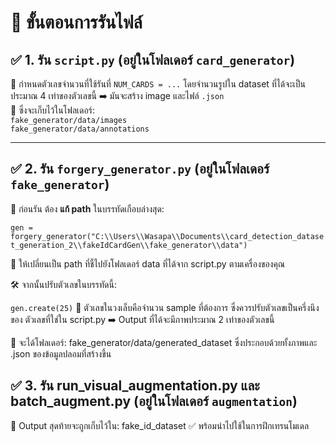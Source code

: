 # 📘 **ขั้นตอนการรันไฟล์**

## ✅ 1. รัน `script.py` (อยู่ในโฟลเดอร์ `card_generator`)

🔧 กำหนดตัวเลขจำนวนที่ใช้รันที่ ``` NUM_CARDS = ... ``` โดยจำนวนรูปใน dataset ที่ได้จะเป็นประมาณ 4 เท่าของตัวเลขนี้
➡️ มันจะสร้าง image และไฟล์ `.json`  
📁 ซึ่งจะเก็บไว้ในโฟลเดอร์:  
`fake_generator/data/images`  
`fake_generator/data/annotations`

---

## ✅ 2. รัน `forgery_generator.py` (อยู่ในโฟลเดอร์ `fake_generator`)

🔧 ก่อนรัน ต้อง **แก้ path** ในบรรทัดเกือบล่างสุด:

``` gen = forgery_generator("C:\\Users\\Wasapa\\Documents\\card_detection_dataset_generation_2\\fakeIdCardGen\\fake_generator\\data") ```

📌 ให้เปลี่ยนเป็น path ที่ชี้ไปยังโฟลเดอร์ data ที่ได้จาก script.py ตามเครื่องของคุณ

🛠 จากนั้นปรับตัวเลขในบรรทัดนี้:

``` gen.create(25) ```
📌 ตัวเลขในวงเล็บคือจำนวน sample ที่ต้องการ ซึ่งควรปรับตัวเลขเป็นครึ่งนึงของ ตัวเลขที่ใช่ใน script.py
➡️ Output ที่ได้จะมีภาพประมาณ 2 เท่าของตัวเลขนี้

📁 จะได้โฟลเดอร์:
fake_generator/data/generated_dataset
ซึ่งประกอบด้วยทั้งภาพและ .json ของข้อมูลปลอมที่สร้างขึ้น

## ✅ 3. รัน run_visual_augmentation.py และ batch_augment.py (อยู่ในโฟลเดอร์ `augmentation`)

📁 Output สุดท้ายจะถูกเก็บไว้ใน:
fake_id_dataset
✅ พร้อมนำไปใช้ในการฝึกเทรนโมเดล
